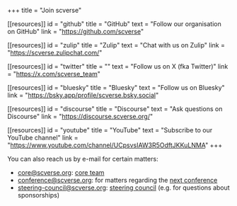 +++
title = "Join scverse"

[[resources]]
	id = "github"
	title = "GitHub"
	text = "Follow our organisation on GitHub"
	link = "https://github.com/scverse"

[[resources]]
	id = "zulip"
	title = "Zulip"
	text = "Chat with us on Zulip"
	link = "https://scverse.zulipchat.com/"

[[resources]]
	id = "twitter"
	title = ""
	text = "Follow us on X (fka Twitter)"
	link = "https://x.com/scverse_team"

[[resources]]
	id = "bluesky"
	title = "Bluesky"
	text = "Follow us on Bluesky"
	link = "https://bsky.app/profile/scverse.bsky.social"

[[resources]]
	id = "discourse"
	title = "Discourse"
	text = "Ask questions on Discourse"
	link = "https://discourse.scverse.org/"

[[resources]]
	id = "youtube"
	title = "YouTube"
	text = "Subscribe to our YouTube channel"
	link = "https://www.youtube.com/channel/UCpsvsIAW3R5OdftJKKuLNMA"
+++

You can also reach us by e-mail for certain matters:

- [core@scverse.org](core@scverse.org): [core team](/about/roles#core-team)
- [conference@scverse.org](conference@scverse.org): for matters regarding the [next conference](/conference2025)
- [steering-council@scverse.org](steering-council@scverse.org): [steering council](/about/roles#steering-council) (e.g. for questions about sponsorships)
